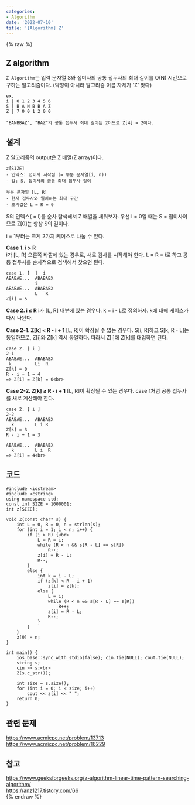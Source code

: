 ```yaml
---
categories:
- Algorithm
date: '2022-07-10'
title: '[Algorithm] Z'
---
```


{% raw %}
## Z algorithm
`Z Algorithm`는 입력 문자열 S와 접미사의 공통 접두사의 최대 길이를 O(N) 시간으로 구하는 알고리즘이다. (약칭이 아니라 알고리즘 이름 자체가 'Z' 맞다)
```
ex.
i | 0 1 2 3 4 5 6
S | B A N B B A Z
Z | 7 0 0 1 2 0 0

"BANBBAZ", "BAZ"의 공통 접두사 최대 길이는 2이므로 Z[4] = 2이다.
```

## 설계
Z 알고리즘의 output은 Z 배열(Z array)이다.
```
z[SIZE]
- 인덱스: 접미사 시작점 (= 부분 문자열[i, n))
- 값: S, 접미사의 공통 최대 접두사 길이

부분 문자열 [L, R]
- 현재 접두사와 일치하는 최대 구간
- 초기값은 L = R = 0
```

S의 인덱스( = i)를 순차 탐색해서 Z 배열을 채워보자. 우선 i = 0일 때는 S = 접미사이므로 Z[0]는  항상 S의 길이다.

i = 1부터는 크게 2가지 케이스로 나눌 수 있다.

**Case 1. i > R**<br>
i가 [L, R] 오른쪽 바깥에 있는 경우로, 새로 검사를 시작해야 한다. L = R = i로 하고 공통 접두사를 순차적으로 검색해서 찾으면 된다.
```
case 1. [  ]  i
ABABAE...  ABABABX
           i    
ABABAE...  ABABABX
           L   R
Z[i] = 5
```

**Case 2. i ≤ R**
i가 [L, R] 내부에 있는 경우다. k = i - L로 정의하자. k에 대해 케이스가 다시 나뉜다.

**Case 2-1. Z[k] < R - i + 1**
[L, R]이 확장될 수 없는 경우다. S[i, R]하고 S[k, R - L]는 동일하므로, Z[i]와 Z[k] 역시 동일하다. 따라서 Z[i]에 Z[k]를 대입하면 된다.
```
case 2. [ i ]
2-1
ABABAE...  ABABABX
 k         Li  R
Z[k] = 0
R - i + 1 = 4
=> Z[i] = Z[k] = 0<br>
```

**Case 2-2. Z[k] ≥ R - i + 1**
[L, R]이 확장될 수 있는 경우다. case 1처럼 공통 접두사를 새로 계산해야 한다.
```
case 2. [ i ]
2-2
ABABAE...  ABABABX
  k        L i R
Z[k] = 3
R - i + 1 = 3

ABABAE...  ABABABX
  k        L i  R
=> Z[i] = 4<br>
```

## 코드
```
#include <iostream>
#include <cstring>
using namespace std;
const int SIZE = 1000001;
int z[SIZE];

void Z(const char* s) {
	int L = 0, R = 0, n = strlen(s);
	for (int i = 1; i < n; i++) {
		if (i > R) {<br>
			L = R = i;
			while (R < n && s[R - L] == s[R])
				R++;
			z[i] = R - L;
			R--;
		}
		else {
			int k = i - L;
			if (z[k] < R - i + 1)
				z[i] = z[k];
			else {
				L = i;
				while (R < n && s[R - L] == s[R])
					R++;
				z[i] = R - L;
				R--;
			}
		}
	}
	z[0] = n;
}

int main() {
	ios_base::sync_with_stdio(false); cin.tie(NULL); cout.tie(NULL);
	string s;
	cin >> s;<br>
	Z(s.c_str());

	int size = s.size();
	for (int i = 0; i < size; i++)
		cout << z[i] << " ";
	return 0;
}
```

## 관련 문제
https://www.acmicpc.net/problem/13713<br>
https://www.acmicpc.net/problem/16229<br>

## 참고
https://www.geeksforgeeks.org/z-algorithm-linear-time-pattern-searching-algorithm/<br>
https://anz1217.tistory.com/66<br>
{% endraw %}